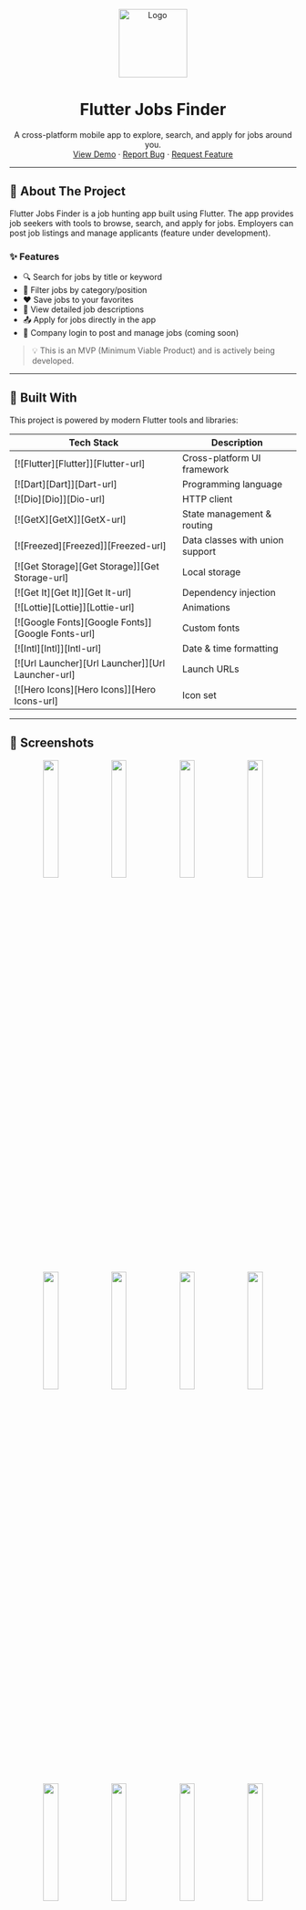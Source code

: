 <!-- PROJECT LOGO -->
<br />
<div align="center">
  <a href="https://github.com/KareemEzzat91/job_Scout">
    <img src="https://github.com/user-attachments/assets/fac7c400-2e12-4b29-bd22-2699b4ec138b" alt="Logo" width="120">
  </a>

  <h1 align="center">Flutter Jobs Finder</h1>

  <p align="center">
    A cross-platform mobile app to explore, search, and apply for jobs around you.
    <br />
    <a href="https://www.linkedin.com/posts/kareem-ezzat-21b99b220_flutter-firebase-hive-activity-7254872206717952000-IZPZ/?utm_source=share&utm_medium=member_desktop&rcm=ACoAADes0HcB81YYjZc1O4o9F4iP8zaTQUA9eJ8/">View Demo</a>
    ·
    <a href="mailto:kareemezzat1222@gmail.com?subject=Bug Report - JobScout App">Report Bug</a>
    ·
    <a href="mailto:kareemezzat1222@gmail.com?subject=Feature Request - JobScout App">Request Feature</a>
  </p>
</div>

---

## 📱 About The Project

Flutter Jobs Finder is a job hunting app built using Flutter. The app provides job seekers with tools to browse, search, and apply for jobs. Employers can post job listings and manage applicants (feature under development).

### ✨ Features

- 🔍 Search for jobs by title or keyword
- 📂 Filter jobs by category/position
- ❤️ Save jobs to your favorites
- 📄 View detailed job descriptions
- 📤 Apply for jobs directly in the app
- 🏢 Company login to post and manage jobs (coming soon)

> 💡 This is an MVP (Minimum Viable Product) and is actively being developed.

---

## 🚀 Built With

This project is powered by modern Flutter tools and libraries:

| Tech Stack       | Description |
|------------------|-------------|
| [![Flutter][Flutter]][Flutter-url] | Cross-platform UI framework |
| [![Dart][Dart]][Dart-url] | Programming language |
| [![Dio][Dio]][Dio-url] | HTTP client |
| [![GetX][GetX]][GetX-url] | State management & routing |
| [![Freezed][Freezed]][Freezed-url] | Data classes with union support |
| [![Get Storage][Get Storage]][Get Storage-url] | Local storage |
| [![Get It][Get It]][Get It-url] | Dependency injection |
| [![Lottie][Lottie]][Lottie-url] | Animations |
| [![Google Fonts][Google Fonts]][Google Fonts-url] | Custom fonts |
| [![Intl][Intl]][Intl-url] | Date & time formatting |
| [![Url Launcher][Url Launcher]][Url Launcher-url] | Launch URLs |
| [![Hero Icons][Hero Icons]][Hero Icons-url] | Icon set |

---

## 📸 Screenshots

<div align="center">
  <img src="assets/screenshots/screenshot (1).png" width="23%">
  <img src="assets/screenshots/screenshot (2).png" width="23%">
  <img src="assets/screenshots/screenshot (3).png" width="23%">
  <img src="assets/screenshots/screenshot (4).png" width="23%">
  <img src="assets/screenshots/screenshot (5).png" width="23%">
  <img src="assets/screenshots/screenshot (6).png" width="23%">
  <img src="assets/screenshots/screenshot (7).png" width="23%">
  <img src="assets/screenshots/screenshot (8).png" width="23%">
  <img src="assets/screenshots/screenshot (9).png" width="23%">
  <img src="assets/screenshots/screenshot (10).png" width="23%">
  <img src="assets/screenshots/screenshot (11).png" width="23%">
  <img src="assets/screenshots/screenshot (12).png" width="23%">
  <img src="assets/screenshots/screenshot (13).png" width="23%">
</div>

---

## 🛠️ Getting Started

Follow these simple steps to run the project locally.

### ✅ Prerequisites

- Flutter SDK: [Install Flutter](https://docs.flutter.dev/get-started/install)
- Android Studio / VS Code (with Flutter plugin)

### 📦 Installation

1. **Clone the repository:**
   ```bash
   git clone https://github.com/devsadeq/JobsFlutterApp.git
